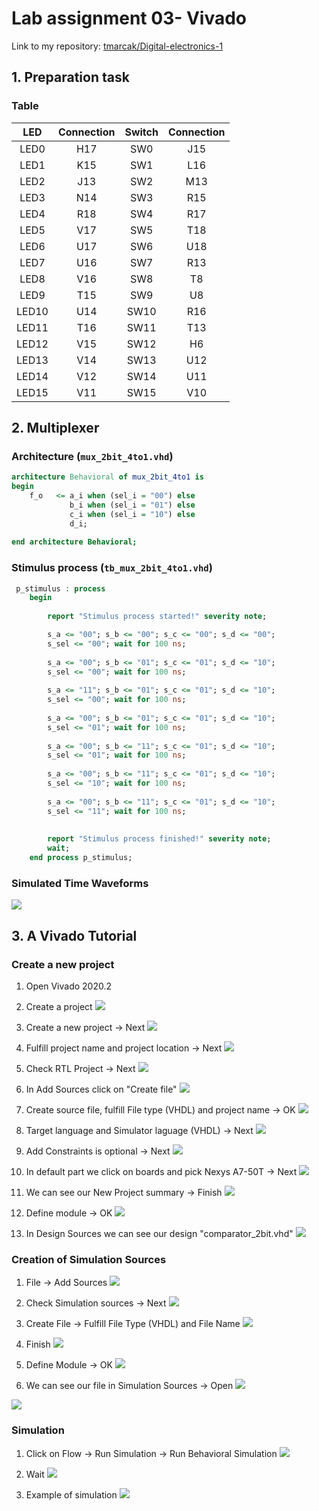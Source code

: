 # Lab assignment 03- Vivado

Link to my repository: [tmarcak/Digital-electronics-1](https://github.com/tmarcak/Digital-electronics-1)

## 1. Preparation task

### Table  

| **LED** | **Connection** | **Switch** | **Connection** | 
| :-: | :-: | :-: | :-: |
| LED0 | H17 | SW0 | J15 |
| LED1 | K15 | SW1 | L16 |
| LED2 | J13 | SW2 | M13 |
| LED3 | N14 | SW3 | R15 |
| LED4 | R18 | SW4 | R17 |
| LED5 | V17 | SW5 | T18 |
| LED6 | U17 | SW6 | U18 |
| LED7 | U16 | SW7 | R13 |
| LED8 | V16 | SW8 | T8 |
| LED9 | T15 | SW9 | U8 |
| LED10 | U14 | SW10 | R16 |
| LED11 | T16 | SW11 | T13 |
| LED12 | V15 | SW12 | H6 |
| LED13 | V14 | SW13 | U12 |
| LED14 | V12 | SW14 | U11 |
| LED15 | V11 | SW15 | V10 |

## 2. Multiplexer

### Architecture (`mux_2bit_4to1.vhd`)

```vhdl
architecture Behavioral of mux_2bit_4to1 is
begin
    f_o   <= a_i when (sel_i = "00") else 
             b_i when (sel_i = "01") else
             c_i when (sel_i = "10") else
             d_i;
	
end architecture Behavioral;
```

### Stimulus process (`tb_mux_2bit_4to1.vhd`)

```vhdl
 p_stimulus : process
    begin
        
        report "Stimulus process started!" severity note;

        s_a <= "00"; s_b <= "00"; s_c <= "00"; s_d <= "00"; 
        s_sel <= "00"; wait for 100 ns;
        
        s_a <= "00"; s_b <= "01"; s_c <= "01"; s_d <= "10"; 
        s_sel <= "00"; wait for 100 ns;
        
        s_a <= "11"; s_b <= "01"; s_c <= "01"; s_d <= "10"; 
        s_sel <= "00"; wait for 100 ns;
        
        s_a <= "00"; s_b <= "01"; s_c <= "01"; s_d <= "10"; 
        s_sel <= "01"; wait for 100 ns;
        
        s_a <= "00"; s_b <= "11"; s_c <= "01"; s_d <= "10"; 
        s_sel <= "01"; wait for 100 ns;
        
        s_a <= "00"; s_b <= "11"; s_c <= "01"; s_d <= "10"; 
        s_sel <= "10"; wait for 100 ns;
        
        s_a <= "00"; s_b <= "11"; s_c <= "01"; s_d <= "10"; 
        s_sel <= "11"; wait for 100 ns;
        
        
        report "Stimulus process finished!" severity note;
        wait;
    end process p_stimulus;
```


### Simulated Time Waveforms

![](Images/waveforms1.png)


## 3. A Vivado Tutorial

### Create a new project 

1. Open Vivado 2020.2

2. Create a project 
![](Images/screen_1.png)

3. Create a new project -> Next
![](Images/screen_1.1.png)

4. Fulfill project name and project location -> Next
![](Images/screen_1.2.png)

5. Check RTL Project -> Next
![](Images/screen_1.3.png)

6. In Add Sources click on "Create file"
![](Images/screen_1.4.png)

7. Create source file, fulfill File type (VHDL) and project name -> OK
![](Images/screen_1.5.png) 

8. Target language and Simulator laguage (VHDL) -> Next
![](Images/screen_1.6.png)

9. Add Constraints is optional -> Next
![](Images/screen_1.7.png)

10. In default part we click on boards and pick Nexys A7-50T -> Next
![](Images/screen_1.8.png)

11. We can see our New Project summary -> Finish
![](Images/screen_1.9.png)

12. Define module -> OK
![](Images/screen_1.10.png)

13. In Design Sources we can see our design "comparator_2bit.vhd" 
![](Images/screen_1.11.png)

### Creation of Simulation Sources 

1. File -> Add Sources
![](Images/screen_1.12.png)

2. Check Simulation sources -> Next
![](Images/screen_1.13.png)

3. Create File -> Fulfill File Type (VHDL) and File Name
![](Images/screen_1.14.png)

4. Finish
![](Images/screen_1.15.png)

5. Define Module -> OK
![](Images/screen_1.16.png)

6. We can see our file in Simulation Sources -> Open 
![](Images/screen_1.17.png)

![](Images/screen_1.18.png)

### Simulation

1. Click on Flow -> Run Simulation -> Run Behavioral Simulation
![](Images/screen_1.19.png)

2. Wait 
![](Images/screen_1.20.png)

3. Example of simulation 
![](Images/screen_1.21.png)




